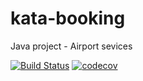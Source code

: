 # kata-booking
Java project - Airport sevices

[![Build Status](https://travis-ci.org/jalowiec/kata-booking.svg?branch=master)](https://travis-ci.org/jalowiec/kata-booking)
[![codecov](https://codecov.io/gh/jalowiec/kata-booking/branch/master/graph/badge.svg)](https://codecov.io/gh/jalowiec/kata-booking)
